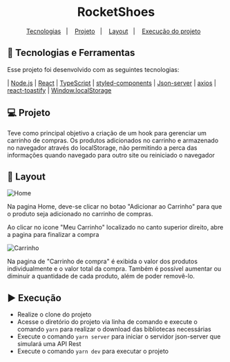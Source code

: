  

<h1 align="center">
   RocketShoes
</h1>

<p align="center">
  <a href="#-tecnologias">Tecnologias</a>&nbsp;&nbsp;&nbsp;|&nbsp;&nbsp;&nbsp;
  <a href="#-projeto">Projeto</a>&nbsp;&nbsp;&nbsp;|&nbsp;&nbsp;&nbsp;
  <a href="#-layout">Layout</a>&nbsp;&nbsp;&nbsp;|&nbsp;&nbsp;&nbsp;
  <a href="#-Execução">Execução do projeto</a>&nbsp;&nbsp;&nbsp;

 </p>
 
 

## 🚀 Tecnologias e Ferramentas

Esse projeto foi desenvolvido com as seguintes tecnologias:

|  [Node.js](https://nodejs.org/en/)
| [React](https://reactjs.org)
| [TypeScript](https://www.typescriptlang.org/)
| [styled-components](https://styled-components.com/)
| [Json-server](https://www.npmjs.com/package/json-server)
| [axios](https://github.com/axios/axios)
| [react-toastify](https://github.com/fkhadra/react-toastify)
| [Window.localStorage](https://developer.mozilla.org/pt-BR/docs/Web/API/Window/localStorage)

## 💻 Projeto

 Teve como principal objetivo a criação de um hook para gerenciar um carrinho de compras.
Os produtos adicionados no carrinho e armazenado no navegador através do localStorage, não permitindo a perca das informações quando navegado para outro site ou reiniciado o navegador


## 🔖 Layout

![Home](https://user-images.githubusercontent.com/4884154/125348100-2dba8300-e332-11eb-8fc4-06fa5504488b.png)

Na pagina Home, deve-se clicar no botao "Adicionar ao Carrinho" para que o produto seja adicionado no carrinho de compras.

Ao clicar no icone "Meu Carrinho" localizado no canto superior direito, abre a pagina para finalizar a compra


![Carrinho](https://user-images.githubusercontent.com/4884154/125348336-75410f00-e332-11eb-9c4e-60f07af2e3cd.png)

Na pagina de "Carrinho de compra" é exibida o valor dos produtos individualmente e o valor total da compra. Também é possível aumentar ou diminuir a quantidade de cada produto, além de poder removê-lo.

## ▶️ Execução

- Realize o clone do projeto
- Acesse o diretório do projeto via linha de comando e execute o comando ``yarn`` para realizar o download das bibliotecas necessárias
- Execute o comando ``yarn server`` para iniciar o servidor json-server que simulará uma API Rest
- Execute o comando ``yarn dev`` para executar o projeto


